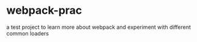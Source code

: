 # webpack-prac
a test project to learn more about webpack and experiment with different common loaders
